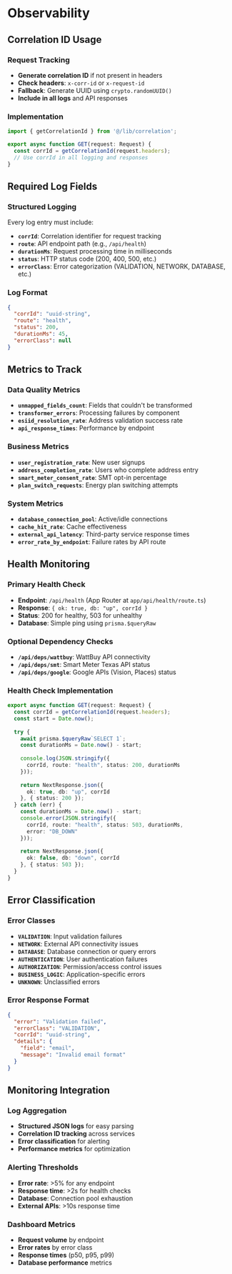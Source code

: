 # Observability

## Correlation ID Usage

### Request Tracking
- **Generate correlation ID** if not present in headers
- **Check headers**: `x-corr-id` or `x-request-id`
- **Fallback**: Generate UUID using `crypto.randomUUID()`
- **Include in all logs** and API responses

### Implementation
```typescript
import { getCorrelationId } from '@/lib/correlation';

export async function GET(request: Request) {
  const corrId = getCorrelationId(request.headers);
  // Use corrId in all logging and responses
}
```

## Required Log Fields

### Structured Logging
Every log entry must include:
- **`corrId`**: Correlation identifier for request tracking
- **`route`**: API endpoint path (e.g., `/api/health`)
- **`durationMs`**: Request processing time in milliseconds
- **`status`**: HTTP status code (200, 400, 500, etc.)
- **`errorClass`**: Error categorization (VALIDATION, NETWORK, DATABASE, etc.)

### Log Format
```json
{
  "corrId": "uuid-string",
  "route": "health",
  "status": 200,
  "durationMs": 45,
  "errorClass": null
}
```

## Metrics to Track

### Data Quality Metrics
- **`unmapped_fields_count`**: Fields that couldn't be transformed
- **`transformer_errors`**: Processing failures by component
- **`esiid_resolution_rate`**: Address validation success rate
- **`api_response_times`**: Performance by endpoint

### Business Metrics
- **`user_registration_rate`**: New user signups
- **`address_completion_rate`**: Users who complete address entry
- **`smart_meter_consent_rate`**: SMT opt-in percentage
- **`plan_switch_requests`**: Energy plan switching attempts

### System Metrics
- **`database_connection_pool`**: Active/idle connections
- **`cache_hit_rate`**: Cache effectiveness
- **`external_api_latency`**: Third-party service response times
- **`error_rate_by_endpoint`**: Failure rates by API route

## Health Monitoring

### Primary Health Check
- **Endpoint**: `/api/health` (App Router at `app/api/health/route.ts`)
- **Response**: `{ ok: true, db: "up", corrId }`
- **Status**: 200 for healthy, 503 for unhealthy
- **Database**: Simple ping using `prisma.$queryRaw`

### Optional Dependency Checks
- **`/api/deps/wattbuy`**: WattBuy API connectivity
- **`/api/deps/smt`**: Smart Meter Texas API status
- **`/api/deps/google`**: Google APIs (Vision, Places) status

### Health Check Implementation
```typescript
export async function GET(request: Request) {
  const corrId = getCorrelationId(request.headers);
  const start = Date.now();
  
  try {
    await prisma.$queryRaw`SELECT 1`;
    const durationMs = Date.now() - start;
    
    console.log(JSON.stringify({ 
      corrId, route: "health", status: 200, durationMs 
    }));
    
    return NextResponse.json({ 
      ok: true, db: "up", corrId 
    }, { status: 200 });
  } catch (err) {
    const durationMs = Date.now() - start;
    console.error(JSON.stringify({ 
      corrId, route: "health", status: 503, durationMs, 
      error: "DB_DOWN" 
    }));
    
    return NextResponse.json({ 
      ok: false, db: "down", corrId 
    }, { status: 503 });
  }
}
```

## Error Classification

### Error Classes
- **`VALIDATION`**: Input validation failures
- **`NETWORK`**: External API connectivity issues
- **`DATABASE`**: Database connection or query errors
- **`AUTHENTICATION`**: User authentication failures
- **`AUTHORIZATION`**: Permission/access control issues
- **`BUSINESS_LOGIC`**: Application-specific errors
- **`UNKNOWN`**: Unclassified errors

### Error Response Format
```json
{
  "error": "Validation failed",
  "errorClass": "VALIDATION",
  "corrId": "uuid-string",
  "details": {
    "field": "email",
    "message": "Invalid email format"
  }
}
```

## Monitoring Integration

### Log Aggregation
- **Structured JSON logs** for easy parsing
- **Correlation ID tracking** across services
- **Error classification** for alerting
- **Performance metrics** for optimization

### Alerting Thresholds
- **Error rate**: >5% for any endpoint
- **Response time**: >2s for health checks
- **Database**: Connection pool exhaustion
- **External APIs**: >10s response time

### Dashboard Metrics
- **Request volume** by endpoint
- **Error rates** by error class
- **Response times** (p50, p95, p99)
- **Database performance** metrics
